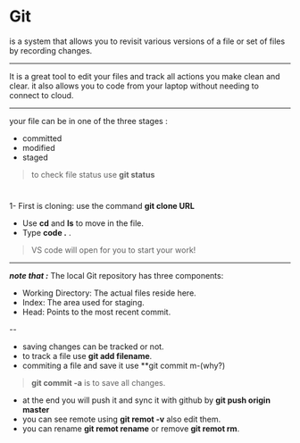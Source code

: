 # Git 
is a system that allows you to revisit various versions of a file or set of files by recording changes.
***
It is a great tool to edit your files and track all actions you make clean and clear. it also allows you to code from your laptop without needing to connect to cloud.
***
your file can be in one of the three stages :
* committed
* modified 
* staged
> to check file status use **git status**
#
1- First is cloning: use the command **git clone URL** 
- Use **cd** and **ls** to move in the file.
- Type **code .** .
> VS code will open for you to start your work!
---
***note that :***
 The local Git repository has three components:
* Working Directory: The actual files reside here.
* Index: The area used for staging.
* Head: Points to the most recent commit.

--
- saving changes can be tracked or not.
- to track a file use **git add filename**.
- commiting a file and save it use **git commit m-(why?)
> **git commit -a** is to save all changes.

- at the end you will push it and sync it with github by **git push origin master** 
- you can see remote using **git remot -v** also edit them.
- you can rename **git remot rename** or remove **git remot rm**.
